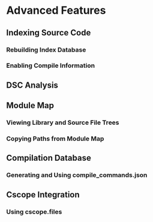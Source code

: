 # Advanced Features

## Indexing Source Code
### Rebuilding Index Database
### Enabling Compile Information
## DSC Analysis
## Module Map
### Viewing Library and Source File Trees
### Copying Paths from Module Map
## Compilation Database
### Generating and Using compile_commands.json
## Cscope Integration
### Using cscope.files